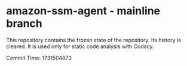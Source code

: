 # amazon-ssm-agent - mainline branch

This repository contains the frozen state of the repository.
Its history is cleared. It is used only for static code
analysis with Codacy.

Commit Time: 1731504873